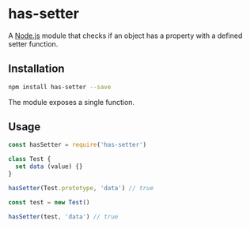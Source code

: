 # has-setter

A [Node.js](https://nodejs.org/) module that checks if an object has a property with a defined setter function.

## Installation

```bash
npm install has-setter --save
```

The module exposes a single function.

## Usage

```javascript
const hasSetter = require('has-setter')

class Test {
  set data (value) {}
}

hasSetter(Test.prototype, 'data') // true

const test = new Test()

hasSetter(test, 'data') // true
```

